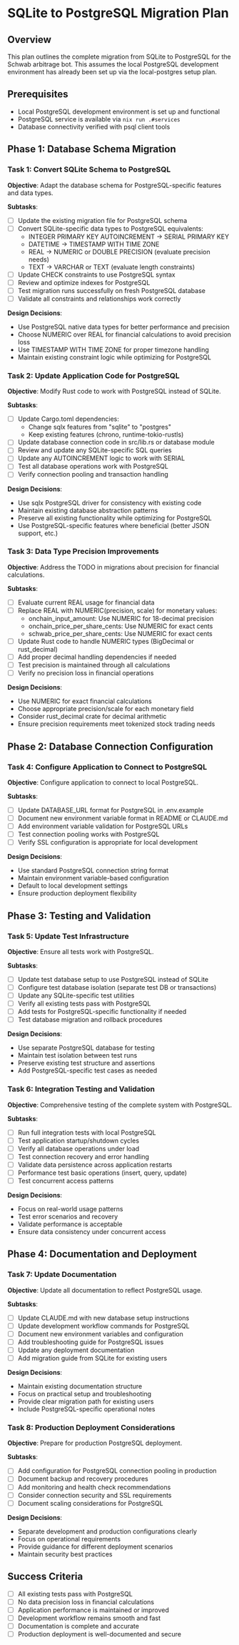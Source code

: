 # SQLite to PostgreSQL Migration Plan

## Overview

This plan outlines the complete migration from SQLite to PostgreSQL for the
Schwab arbitrage bot. This assumes the local PostgreSQL development environment
has already been set up via the local-postgres setup plan.

## Prerequisites

- Local PostgreSQL development environment is set up and functional
- PostgreSQL service is available via `nix run .#services`
- Database connectivity verified with psql client tools

## Phase 1: Database Schema Migration

### Task 1: Convert SQLite Schema to PostgreSQL

**Objective**: Adapt the database schema for PostgreSQL-specific features and
data types.

**Subtasks**:

- [ ] Update the existing migration file for PostgreSQL schema
- [ ] Convert SQLite-specific data types to PostgreSQL equivalents:
  - INTEGER PRIMARY KEY AUTOINCREMENT → SERIAL PRIMARY KEY
  - DATETIME → TIMESTAMP WITH TIME ZONE
  - REAL → NUMERIC or DOUBLE PRECISION (evaluate precision needs)
  - TEXT → VARCHAR or TEXT (evaluate length constraints)
- [ ] Update CHECK constraints to use PostgreSQL syntax
- [ ] Review and optimize indexes for PostgreSQL
- [ ] Test migration runs successfully on fresh PostgreSQL database
- [ ] Validate all constraints and relationships work correctly

**Design Decisions**:

- Use PostgreSQL native data types for better performance and precision
- Choose NUMERIC over REAL for financial calculations to avoid precision loss
- Use TIMESTAMP WITH TIME ZONE for proper timezone handling
- Maintain existing constraint logic while optimizing for PostgreSQL

### Task 2: Update Application Code for PostgreSQL

**Objective**: Modify Rust code to work with PostgreSQL instead of SQLite.

**Subtasks**:

- [ ] Update Cargo.toml dependencies:
  - Change sqlx features from "sqlite" to "postgres"
  - Keep existing features (chrono, runtime-tokio-rustls)
- [ ] Update database connection code in src/lib.rs or database module
- [ ] Review and update any SQLite-specific SQL queries
- [ ] Update any AUTOINCREMENT logic to work with SERIAL
- [ ] Test all database operations work with PostgreSQL
- [ ] Verify connection pooling and transaction handling

**Design Decisions**:

- Use sqlx PostgreSQL driver for consistency with existing code
- Maintain existing database abstraction patterns
- Preserve all existing functionality while optimizing for PostgreSQL
- Use PostgreSQL-specific features where beneficial (better JSON support, etc.)

### Task 3: Data Type Precision Improvements

**Objective**: Address the TODO in migrations about precision for financial
calculations.

**Subtasks**:

- [ ] Evaluate current REAL usage for financial data
- [ ] Replace REAL with NUMERIC(precision, scale) for monetary values:
  - onchain_input_amount: Use NUMERIC for 18-decimal precision
  - onchain_price_per_share_cents: Use NUMERIC for exact cents
  - schwab_price_per_share_cents: Use NUMERIC for exact cents
- [ ] Update Rust code to handle NUMERIC types (BigDecimal or rust_decimal)
- [ ] Add proper decimal handling dependencies if needed
- [ ] Test precision is maintained through all calculations
- [ ] Verify no precision loss in financial operations

**Design Decisions**:

- Use NUMERIC for exact financial calculations
- Choose appropriate precision/scale for each monetary field
- Consider rust_decimal crate for decimal arithmetic
- Ensure precision requirements meet tokenized stock trading needs

## Phase 2: Database Connection Configuration

### Task 4: Configure Application to Connect to PostgreSQL

**Objective**: Configure application to connect to local PostgreSQL.

**Subtasks**:

- [ ] Update DATABASE_URL format for PostgreSQL in .env.example
- [ ] Document new environment variable format in README or CLAUDE.md
- [ ] Add environment variable validation for PostgreSQL URLs
- [ ] Test connection pooling works with PostgreSQL
- [ ] Verify SSL configuration is appropriate for local development

**Design Decisions**:

- Use standard PostgreSQL connection string format
- Maintain environment variable-based configuration
- Default to local development settings
- Ensure production deployment flexibility

## Phase 3: Testing and Validation

### Task 5: Update Test Infrastructure

**Objective**: Ensure all tests work with PostgreSQL.

**Subtasks**:

- [ ] Update test database setup to use PostgreSQL instead of SQLite
- [ ] Configure test database isolation (separate test DB or transactions)
- [ ] Update any SQLite-specific test utilities
- [ ] Verify all existing tests pass with PostgreSQL
- [ ] Add tests for PostgreSQL-specific functionality if needed
- [ ] Test database migration and rollback procedures

**Design Decisions**:

- Use separate PostgreSQL database for testing
- Maintain test isolation between test runs
- Preserve existing test structure and assertions
- Add PostgreSQL-specific test cases as needed

### Task 6: Integration Testing and Validation

**Objective**: Comprehensive testing of the complete system with PostgreSQL.

**Subtasks**:

- [ ] Run full integration tests with local PostgreSQL
- [ ] Test application startup/shutdown cycles
- [ ] Verify all database operations under load
- [ ] Test connection recovery and error handling
- [ ] Validate data persistence across application restarts
- [ ] Performance test basic operations (insert, query, update)
- [ ] Test concurrent access patterns

**Design Decisions**:

- Focus on real-world usage patterns
- Test error scenarios and recovery
- Validate performance is acceptable
- Ensure data consistency under concurrent access

## Phase 4: Documentation and Deployment

### Task 7: Update Documentation

**Objective**: Update all documentation to reflect PostgreSQL usage.

**Subtasks**:

- [ ] Update CLAUDE.md with new database setup instructions
- [ ] Update development workflow commands for PostgreSQL
- [ ] Document new environment variables and configuration
- [ ] Add troubleshooting guide for PostgreSQL issues
- [ ] Update any deployment documentation
- [ ] Add migration guide from SQLite for existing users

**Design Decisions**:

- Maintain existing documentation structure
- Focus on practical setup and troubleshooting
- Provide clear migration path for existing users
- Include PostgreSQL-specific operational notes

### Task 8: Production Deployment Considerations

**Objective**: Prepare for production PostgreSQL deployment.

**Subtasks**:

- [ ] Add configuration for PostgreSQL connection pooling in production
- [ ] Document backup and recovery procedures
- [ ] Add monitoring and health check recommendations
- [ ] Consider connection security and SSL requirements
- [ ] Document scaling considerations for PostgreSQL

**Design Decisions**:

- Separate development and production configurations clearly
- Focus on operational requirements
- Provide guidance for different deployment scenarios
- Maintain security best practices

## Success Criteria

- [ ] All existing tests pass with PostgreSQL
- [ ] No data precision loss in financial calculations
- [ ] Application performance is maintained or improved
- [ ] Development workflow remains smooth and fast
- [ ] Documentation is complete and accurate
- [ ] Production deployment is well-documented and secure
